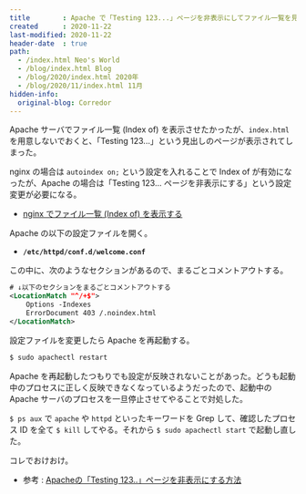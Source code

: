 ```yaml
---
title        : Apache で「Testing 123...」ページを非表示にしてファイル一覧を見せたい
created      : 2020-11-22
last-modified: 2020-11-22
header-date  : true
path:
  - /index.html Neo's World
  - /blog/index.html Blog
  - /blog/2020/index.html 2020年
  - /blog/2020/11/index.html 11月
hidden-info:
  original-blog: Corredor
---
```


Apache サーバでファイル一覧 (Index of) を表示させたかったが、`index.html` を用意しないでおくと、「Testing 123...」という見出しのページが表示されてしまった。

nginx の場合は `autoindex on;` という設定を入れることで Index of が有効になったが、Apache の場合は「Testing 123... ページを非表示にする」という設定変更が必要になる。

- [nginx でファイル一覧 (Index of) を表示する](/blog/2020/06/06-01.html)

Apache の以下の設定ファイルを開く。

- **`/etc/httpd/conf.d/welcome.conf`**

この中に、次のようなセクションがあるので、まるごとコメントアウトする。

```xml
# ↓以下のセクションをまるごとコメントアウトする
<LocationMatch "^/+$">
    Options -Indexes
    ErrorDocument 403 /.noindex.html
</LocationMatch>
```

設定ファイルを変更したら Apache を再起動する。

```bash
$ sudo apachectl restart
```

Apache を再起動したつもりでも設定が反映されないことがあった。どうも起動中のプロセスに正しく反映できなくなっているようだったので、起動中の Apache サーバのプロセスを一旦停止させてやることで対処した。

`$ ps aux` で `apache` や `httpd` といったキーワードを Grep して、確認したプロセス ID を全て `$ kill` してやる。それから `$ sudo apachectl start` で起動し直した。

コレでおけおけ。

- 参考 : [Apacheの「Testing 123..」ページを非表示にする方法](https://2lat.net/it/apache-test-page-disabled)

